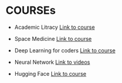 # COURSEs

- Academic Litracy [Link to course](https://www.coursera.org/learn/academic-literacy)

- Space Medicine [Link to course](https://www.coursera.org/learn/space-medicine-duke)

- Deep Learning for coders [Link to course](https://course.fast.ai/)

- Neural Network [Link to videos](https://www.youtube.com/c/SeyedNaserRazavi)

- Hugging Face [Link to course](https://huggingface.co/course/chapter0/1?fw=pt)



